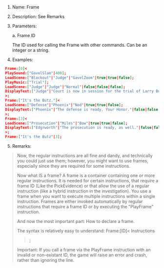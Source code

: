 1. Name: Frame
2. Description: See Remarks
3. Parameters:
    
    a. Frame ID
    
    
    The ID used for calling the Frame with other commands. Can be an integer or a string.
4. Examples:
```json
Frame:[0]<
PlaySound:["GavelSlam"|400];
LoadScene:["Blackout"|"Judge"|"GavelZoom"|true|true|false];
PlayMusic:["Trial"];
LoadScene:["Judge"|"Judge"|"Normal"|false|false|false];
DisplayText:["Judge"|"Court is now in session for the trial of Larry Butz."|false|false|false|false];
>;
Frame:["It's the Butz."]<
LoadScene:["Defense"|"Phoenix"|"Nod"|true|true|false];
DisplayText:["Phoenix"|"The defense is ready, Your Honor."|false|false|false|false];
>;
Frame:[3]<
LoadScene:["Prosecution"|"Miles"|"Bow"|true|true|false];
DisplayText:["Edgrworth"|"The prosecution is ready, as well."|false|false|false|false];
>;
Frame:["It's the Butz"|3];
```
5. Remarks:
> Now, the regular instructions are all fine and dandy, and technically you could just use them; however, you might want to use frames, especially since they are required for some instructions.
> 
> Now what IS a frame? A frame is a container containing one or more regular instructions. It is needed for certain instructions, that require a frame ID (Like the PickEvidence) or that allow the use of a regular instruction (like a hybrid instruction in the investigation). You use a frame when you want to execute multiple instructions within a single instruction. Frames are either invoked automatically by regular instructions that require a frame ID or by executing the "PlayFrame" instruction.
>  
> And now the most important part: How to declare a frame.
> 
> The syntax is relatively easy to understand:
> Frame:[ID]<
> Instructions
> >;
> 
> Important: If you call a frame via the PlayFrame instruction with an invalid or non-existant ID, the game will raise an error and crash, rather than ignoring the line.